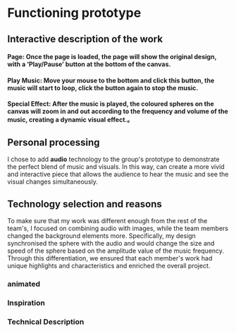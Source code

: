  # Functioning prototype

## Interactive description of the work

#### **Page**: Once the page is loaded, the page will show the original design, with a ‘Play/Pause’ button at the bottom of the canvas.

#### **Play Music**: Move your mouse to the bottom and click this button, the music will start to loop, click the button again to stop the music.

#### **Special Effect**: After the music is played, the coloured spheres on the canvas will zoom in and out according to the frequency and volume of the music, creating a dynamic visual effect.。

## Personal processing
I chose to add **audio** technology to the group's prototype to demonstrate the perfect blend of music and visuals. In this way, can create a more vivid and interactive piece that allows the audience to hear the music and see the visual changes simultaneously.


## Technology selection and reasons
To make sure that my work was different enough from the rest of the team's, I focused on combining audio with images, while the team members changed the background elements more. Specifically, my design synchronised the sphere with the audio and would change the size and speed of the sphere based on the amplitude value of the music frequency. Through this differentiation, we ensured that each member's work had unique highlights and characteristics and enriched the overall project.



### animated

### Inspiration

### Technical Description

